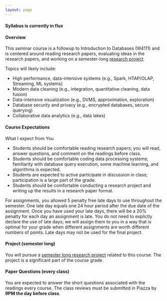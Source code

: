 ```yaml
---
layout: page
---
```


#### Syllabus is currently in flux

#### Overview

This seminar course is a followup to Introduction to Databases (W4111) and is centered around reading research papers, evaluating ideas in the research papers, and working on a semester-long  [research project](./projects).

Topics will likely include:

* High performance, data-intensive systems (e.g., Spark, HTAP/OLAP, Streaming, ML systems)
* Modern data cleaning (e.g., integration, quantitative cleaning, data fusion)
* Data-intensive visualization (e.g., DVMS, approximation, exploration)
* Database security and privacy (e.g., encrypted databases, secure querying)
* Collaborative data analytics (e.g., data lakes)

#### Course Expectations

What I expect from You

* Students should be comfortable reading research papers; you will read, answer questions, and comment on the readings before class.
* Students should be comfortable coding data processing systems;  familiarity with database query execution, some machine learning, and algorithms is expected.
* Students are expected to active participate in discussion in class; participation is a large part of the grade.
* Students should be comfortable conducting a research project and writing up the results in a research paper format.

For assignments, you allowed 5 penalty free late days to use throughout the semester. One late day equals one 24 hour period after the due date of the assignment. Once you have used your late days, there will be a 20% penalty for each day an assignment is late. You do not need to explictly declare the use of late days; we will assign them to you in a way that is optimal for your grade when different assignments are worth different numbers of points. Late days may not be used for the final project.



#### Project (semester long)

You will pursue a [semester long research project](./projects) related to this course.
The project is a significant part of the course grade.


#### Paper Questions (every class)

You are expected to answer the short questions associated with the readings every course.
The class reviews must be submitted in Piazza by **9PM the day before class**.


<!--
#### Paper Presentations

You have the _option_ to present as a group (1-2 people) for one lecture on a topic/paper of your choice (within reason).  The paper(s) you select can be from the list given below.  You are also free to list a paper of your choice as long as it matches the themes of the class.
**This list must be submitted by midnight Feb 1.**

You will be asked to complete three milestones for the presentation. Their purpose is to ensure high presentation quality---it is also a good excuse to practice your presentation skills and get feedback:

1. **2 weeks before your presentation**: present to Professor Wu
2. **1 week before your presentation**: present to two or more classmates and get feedback.  The classmates should send me their notes from the presentation.
3. **Day of class**: give awesome presentation

[Submit the teammates and papers to present](https://goo.gl/forms/4ymov5u7dFo2k7Ft1)

-->
